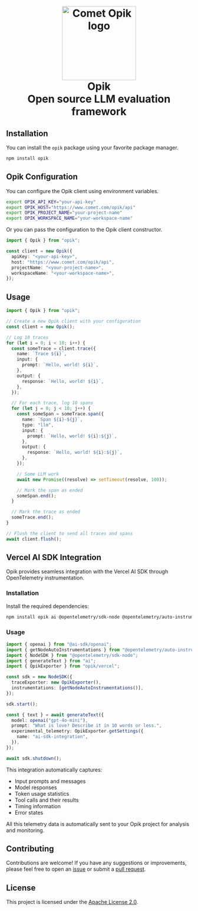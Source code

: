 <h1 align="center" style="border-bottom: none">
    <div>
        <a href="https://www.comet.com/site/products/opik/?from=llm&utm_source=opik&utm_medium=github&utm_content=header_img&utm_campaign=opik"><picture>
            <source media="(prefers-color-scheme: dark)" srcset="/apps/opik-documentation/documentation/static/img/logo-dark-mode.svg">
            <source media="(prefers-color-scheme: light)" srcset="https://github.com/comet-ml/opik/blob/HEAD/apps/opik-documentation/documentation/static/img/opik-logo.svg">
            <img alt="Comet Opik logo" src="https://github.com/comet-ml/opik/blob/HEAD/apps/opik-documentation/documentation/static/img/opik-logo.svg" width="200" />
        </picture></a>
        <br>
        Opik
    </div>
    Open source LLM evaluation framework<br>
</h1>

## Installation

You can install the `opik` package using your favorite package manager.

```bash
npm install opik
```

## Opik Configuration

You can configure the Opik client using environment variables.

```bash
export OPIK_API_KEY="your-api-key"
export OPIK_HOST="https://www.comet.com/opik/api"
export OPIK_PROJECT_NAME="your-project-name"
export OPIK_WORKSPACE_NAME="your-workspace-name"
```

Or you can pass the configuration to the Opik client constructor.

```typescript
import { Opik } from "opik";

const client = new Opik({
  apiKey: "<your-api-key>",
  host: "https://www.comet.com/opik/api",
  projectName: "<your-project-name>",
  workspaceName: "<your-workspace-name>",
});
```

## Usage

```typescript
import { Opik } from "opik";

// Create a new Opik client with your configuration
const client = new Opik();

// Log 10 traces
for (let i = 0; i < 10; i++) {
  const someTrace = client.trace({
    name: `Trace ${i}`,
    input: {
      prompt: `Hello, world! ${i}`,
    },
    output: {
      response: `Hello, world! ${i}`,
    },
  });

  // For each trace, log 10 spans
  for (let j = 0; j < 10; j++) {
    const someSpan = someTrace.span({
      name: `Span ${i}-${j}`,
      type: "llm",
      input: {
        prompt: `Hello, world! ${i}:${j}`,
      },
      output: {
        response: `Hello, world! ${i}:${j}`,
      },
    });

    // Some LLM work
    await new Promise((resolve) => setTimeout(resolve, 100));

    // Mark the span as ended
    someSpan.end();
  }

  // Mark the trace as ended
  someTrace.end();
}

// Flush the client to send all traces and spans
await client.flush();
```

## Vercel AI SDK Integration

Opik provides seamless integration with the Vercel AI SDK through OpenTelemetry instrumentation.

### Installation

Install the required dependencies:

```bash
npm install opik ai @opentelemetry/sdk-node @opentelemetry/auto-instrumentations-node
```

### Usage

```typescript
import { openai } from "@ai-sdk/openai";
import { getNodeAutoInstrumentations } from "@opentelemetry/auto-instrumentations-node";
import { NodeSDK } from "@opentelemetry/sdk-node";
import { generateText } from "ai";
import { OpikExporter } from "opik/vercel";

const sdk = new NodeSDK({
  traceExporter: new OpikExporter(),
  instrumentations: [getNodeAutoInstrumentations()],
});

sdk.start();

const { text } = await generateText({
  model: openai("gpt-4o-mini"),
  prompt: "What is love? Describe it in 10 words or less.",
  experimental_telemetry: OpikExporter.getSettings({
    name: "ai-sdk-integration",
  }),
});

await sdk.shutdown();
```

This integration automatically captures:

- Input prompts and messages
- Model responses
- Token usage statistics
- Tool calls and their results
- Timing information
- Error states

All this telemetry data is automatically sent to your Opik project for analysis and monitoring.

## Contributing

Contributions are welcome! If you have any suggestions or improvements, please feel free to open an [issue](https://github.com/comet-ml/opik/issues) or submit a [pull request](https://github.com/comet-ml/opik/pulls).

## License

This project is licensed under the [Apache License 2.0](https://github.com/comet-ml/opik/blob/main/LICENSE).
